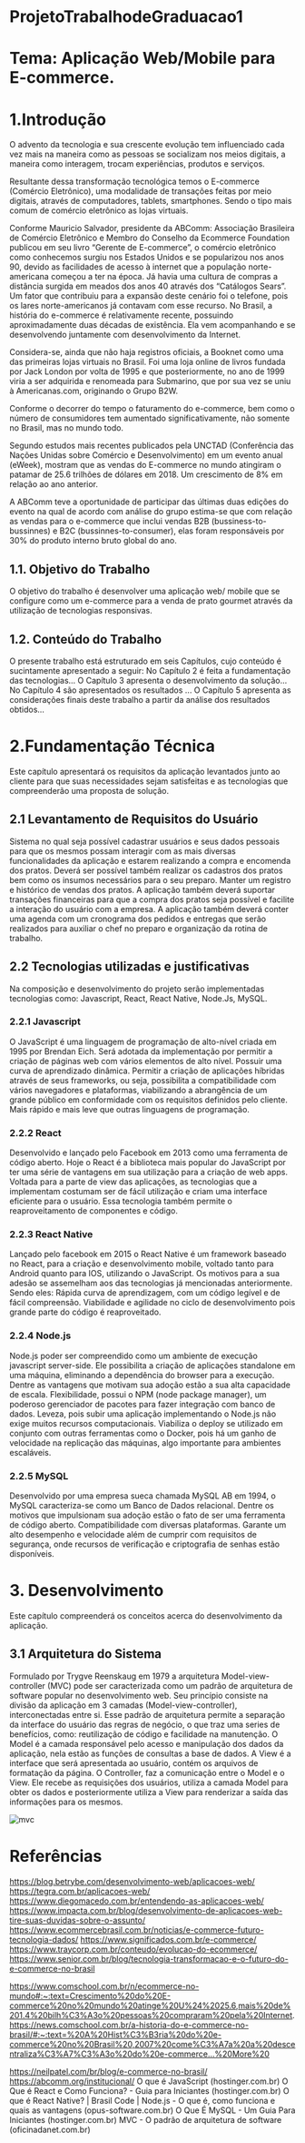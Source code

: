 # ProjetoTrabalhodeGraduacao1

# Tema: Aplicação Web/Mobile para E-commerce.

# 1.Introdução
O advento da tecnologia e sua crescente evolução tem influenciado cada vez mais na maneira como as pessoas se socializam nos meios digitais, a maneira como interagem, trocam experiências, produtos e serviços.

Resultante dessa transformação tecnológica temos o E-commerce (Comércio Eletrônico), uma modalidade de transações feitas por meio digitais, através de computadores, tablets, smartphones. Sendo o tipo mais comum de comércio eletrônico as lojas virtuais.

Conforme Mauricio Salvador, presidente da ABComm: Associação Brasileira de Comércio Eletrônico e Membro do Conselho da Ecommerce Foundation publicou em seu livro “Gerente de E-commerce”, o comércio eletrônico como conhecemos surgiu nos Estados Unidos e se popularizou nos anos 90, devido as facilidades de acesso à internet que a população norte-americana começou a ter na época. Já havia uma cultura de compras a distância surgida em meados dos anos 40 através dos “Catálogos Sears”. Um fator que contribuiu para a expansão deste cenário foi o telefone, pois os lares norte-americanos já contavam com esse recurso.
No Brasil, a história do e-commerce é relativamente recente, possuindo aproximadamente duas décadas de existência. Ela vem acompanhando e se desenvolvendo juntamente com desenvolvimento da Internet.

Considera-se, ainda que não haja registros oficiais, a Booknet como uma das primeiras lojas virtuais no Brasil. Foi uma loja online de livros fundada por Jack London por volta de 1995 e que posteriormente, no ano de 1999 viria a ser adquirida e renomeada para Submarino, que por sua vez se uniu à Americanas.com, originando o Grupo B2W.

Conforme o decorrer do tempo o faturamento do e-commerce, bem como o número de consumidores tem aumentado significativamente, não somente no Brasil, mas no mundo todo.

Segundo estudos mais recentes publicados pela UNCTAD (Conferência das Nações Unidas sobre Comércio e Desenvolvimento) em um evento anual (eWeek), mostram que as vendas do E-commerce no mundo atingiram o patamar de 25.6 trilhões de dólares em 2018. Um crescimento de 8% em relação ao ano anterior.

A ABComm teve a oportunidade de participar das últimas duas edições do evento na qual de acordo com análise do grupo estima-se que com relação as vendas para o e-commerce que inclui vendas B2B (bussiness-to-bussinnes) e B2C (bussinnes-to-consumer), elas foram responsáveis por 30% do produto interno bruto global do ano.

## 1.1. Objetivo do Trabalho
O objetivo do trabalho é desenvolver uma aplicação web/ mobile que se configure como um e-commerce para a venda de prato gourmet através da utilização de tecnologias responsivas.

## 1.2. Conteúdo do Trabalho
O presente trabalho está estruturado em seis Capítulos, cujo conteúdo é sucintamente apresentado a seguir: No Capítulo 2 é feita a fundamentação das tecnologias... O Capítulo 3 apresenta o desenvolvimento da solução... No Capítulo 4 são apresentados os resultados ... O Capítulo 5 apresenta as considerações finais deste trabalho a partir da análise dos resultados obtidos...

# 2.Fundamentação Técnica
Este capítulo apresentará os requisitos da aplicação levantados junto ao cliente para que suas necessidades sejam satisfeitas e as tecnologias que compreenderão uma proposta de solução.

## 2.1 Levantamento de Requisitos do Usuário
Sistema no qual seja possível cadastrar usuários e seus dados pessoais para que os mesmos possam interagir com as mais diversas funcionalidades da aplicação e estarem realizando a compra e encomenda dos pratos.
Deverá ser possível também realizar os cadastros dos pratos bem como os insumos necessários para o seu preparo.
Manter um registro e histórico de vendas dos pratos.
A aplicação também deverá suportar transações financeiras para que a compra dos pratos seja possível e facilite a interação do usuário com a empresa.
A aplicação também deverá conter uma agenda com um cronograma dos pedidos e entregas que serão realizados para auxiliar o chef no preparo e organização da rotina de trabalho.

## 2.2 Tecnologias utilizadas e justificativas
Na composição e desenvolvimento do projeto serão implementadas tecnologias como: Javascript, React, React Native, Node.Js, MySQL.

### 2.2.1 Javascript
O JavaScript é uma linguagem de programação de alto-nível criada em 1995 por Brendan Eich.
Será adotada da implementação por permitir a criação de páginas web com vários elementos de alto nível. Possuir uma curva de aprendizado dinâmica. Permitir a criação de aplicações híbridas através de seus frameworks, ou seja, possibilita a compatibilidade com vários navegadores e plataformas, viabilizando a abrangência de um grande público em conformidade com os requisitos definidos pelo cliente. Mais rápido e mais leve que outras linguagens de programação.

### 2.2.2 React 
Desenvolvido e lançado pelo Facebook em 2013 como uma ferramenta de código aberto. Hoje o React é a biblioteca mais popular do JavaScript por ter uma série de vantagens em sua utilização para a criação de web apps. Voltada para a parte de view das aplicações, as tecnologias que a implementam costumam ser de fácil utilização e criam uma interface eficiente para o usuário.
Essa tecnologia também permite o reaproveitamento de componentes e código.

### 2.2.3 React Native
Lançado pelo facebook em 2015 o React Native é um framework baseado no React, para a criação e desenvolvimento mobile, voltado tanto para Android quanto para IOS, utilizando o JavaScript.
Os motivos para a sua adesão se assemelham aos das tecnologias já mencionadas anteriormente. Sendo eles: Rápida curva de aprendizagem, com um código legível e de fácil compreensão. Viabilidade e agilidade no ciclo de desenvolvimento pois grande parte do código é reaproveitado.

### 2.2.4 Node.js
Node.js poder ser compreendido como um ambiente de execução javascript server-side. Ele possibilita a criação de aplicações standalone em uma máquina, eliminando a dependência do browser para a execução. Dentre as vantagens que motivam sua adoção estão a sua alta capacidade de escala. Flexibilidade, possui o NPM (node package manager), um poderoso gerenciador de pacotes para fazer integração com banco de dados. Leveza, pois subir uma aplicação implementando o Node.js não exige muitos recursos computacionais. Viabiliza o deploy se utilizado em conjunto com outras ferramentas como o Docker, pois há um ganho de velocidade na replicação das máquinas, algo importante para ambientes escaláveis.

### 2.2.5 MySQL
Desenvolvido por uma empresa sueca chamada MySQL AB em 1994, o MySQL caracteriza-se como um Banco de Dados relacional. Dentre os motivos que impulsionam sua adoção estão o fato de ser uma ferramenta de código aberto. Compatibilidade com diversas plataformas. Garante um alto desempenho e velocidade além de cumprir com requisitos de segurança, onde recursos de verificação e criptografia de senhas estão disponíveis.

# 3. Desenvolvimento
Este capítulo compreenderá os conceitos acerca do desenvolvimento da aplicação.

## 3.1 Arquitetura do Sistema
Formulado por Trygve Reenskaug em 1979 a arquitetura Model-view-controller (MVC) pode ser caracterizada como um padrão de arquitetura de software popular no desenvolvimento web. Seu princípio consiste na divisão da aplicação em 3 camadas (Model-view-controller), interconectadas entre si. Esse padrão de arquitetura permite a separação da interface do usuário das regras de negócio, o que traz uma series de benefícios, como: reutilização de código e facilidade na manutenção.
O Model é a camada responsável pelo acesso e manipulação dos dados da aplicação, nela estão as funções de consultas a base de dados.
A View é a interface que será apresentada ao usuário, contém os arquivos de formatação da página.
O Controller, faz a comunicação entre o Model e o View. Ele recebe as requisições dos usuários, utiliza a camada Model para obter os dados e posteriormente utiliza a View para renderizar a saída das informações para os mesmos.

![mvc](https://user-images.githubusercontent.com/61794577/100802190-cfc2d600-3407-11eb-948b-d68248f8d11b.jpg)


# Referências

https://blog.betrybe.com/desenvolvimento-web/aplicacoes-web/
https://tegra.com.br/aplicacoes-web/
https://www.diegomacedo.com.br/entendendo-as-aplicacoes-web/
https://www.impacta.com.br/blog/desenvolvimento-de-aplicacoes-web-tire-suas-duvidas-sobre-o-assunto/
https://www.ecommercebrasil.com.br/noticias/e-commerce-futuro-tecnologia-dados/
https://www.significados.com.br/e-commerce/
https://www.traycorp.com.br/conteudo/evolucao-do-ecommerce/
https://www.senior.com.br/blog/tecnologia-transformacao-e-o-futuro-do-e-commerce-no-brasil

https://www.comschool.com.br/n/ecommerce-no-mundo#:~:text=Crescimento%20do%20E-commerce%20no%20mundo%20atinge%20U%24%2025.6,mais%20de%201.4%20bilh%C3%A3o%20pessoas%20compraram%20pela%20Internet.
https://news.comschool.com.br/a-historia-do-e-commerce-no-brasil/#:~:text=%20A%20Hist%C3%B3ria%20do%20e-commerce%20no%20Brasil%20,2007%20come%C3%A7a%20a%20descentraliza%C3%A7%C3%A3o%20do%20e-commerce...%20More%20

https://neilpatel.com/br/blog/e-commerce-no-brasil/
https://abcomm.org/institucional/
O que é JavaScript (hostinger.com.br)
O Que é React e Como Funciona? - Guia para Iniciantes (hostinger.com.br)
O que é React Native? | Brasil Code |
Node.js - O que é, como funciona e quais as vantagens (opus-software.com.br)
O Que É MySQL - Um Guia Para Iniciantes (hostinger.com.br)
MVC - O padrão de arquitetura de software (oficinadanet.com.br)

